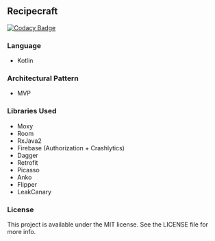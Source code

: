 ## Recipecraft

[![Codacy Badge](https://api.codacy.com/project/badge/Grade/9d6b068f35734c7ab6ab53da8c9c57aa)](https://app.codacy.com/app/aaevseev/recipecraft?utm_source=github.com&utm_medium=referral&utm_content=teamdroid/recipecraft&utm_campaign=Badge_Grade_Dashboard)

### Language
* Kotlin
### Architectural Pattern
*  MVP
### Libraries Used
* Moxy
* Room
* RxJava2
* Firebase (Authorization + Crashlytics)
* Dagger
* Retrofit
* Picasso
* Anko
* Flipper
* LeakCanary

### License
This project is available under the MIT license. See the LICENSE file for more info.
